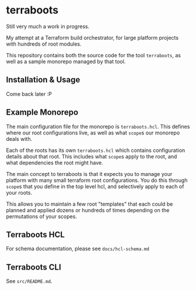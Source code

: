 # terraboots

Still very much a work in progress.

My attempt at a Terraform build orchestrator, for large platform projects with
hundreds of root modules.

This repository contains both the source code for the tool `terraboots`, as well
as a sample monorepo managed by that tool.

## Installation & Usage

Come back later :P

## Example Monorepo

The main configuration file for the monorepo is `terraboots.hcl`. This defines
where our root configurations live, as well as what `scope`s our monorepo deals
with.

Each of the roots has its own `terraboots.hcl` which contains configuration
details about that root. This includes what `scope`s apply to the root, and
what dependencies the root might have.

The main concept to terraboots is that it expects you to manage your platform
with many small terraform root configurations. You do this through `scope`s that
you define in the top level hcl, and selectively apply to each of your roots.

This allows you to maintain a few root "templates" that each could be planned
and applied dozens or hundreds of times depending on the permutations of your
scopes.

## Terraboots HCL

For schema documentation, please see `docs/hcl-schema.md`

## Terraboots CLI

See `src/README.md`.
